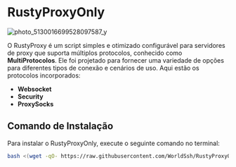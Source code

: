 # RustyProxyOnly
![photo_5130016699528097587_y](https://github.com/user-attachments/assets/1f756d07-8923-460a-858f-7d581db247a1)


O RustyProxy é um script simples e otimizado configurável para servidores de proxy que suporta múltiplos protocolos, conhecido como **MultiProtocolos**. Ele foi projetado para fornecer uma variedade de opções para diferentes tipos de conexão e cenários de uso. Aqui estão os protocolos incorporados:
- **Websocket**
- **Security**
- **ProxySocks**


## Comando de Instalação

Para instalar o RustyProxyOnly, execute o seguinte comando no terminal:

```bash
bash <(wget -qO- https://raw.githubusercontent.com/WorldSsh/RustyProxyOnly/refs/heads/main/install.sh)
```

